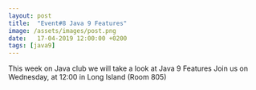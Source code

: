 ```yaml
---
layout: post
title:  "Event#8 Java 9 Features"
image: /assets/images/post.png
date:   17-04-2019 12:00:00 +0200
tags: [java9]
---
```

This week on Java club we will take a look at Java 9 Features
Join us on Wednesday, at 12:00 in Long Island (Room 805)